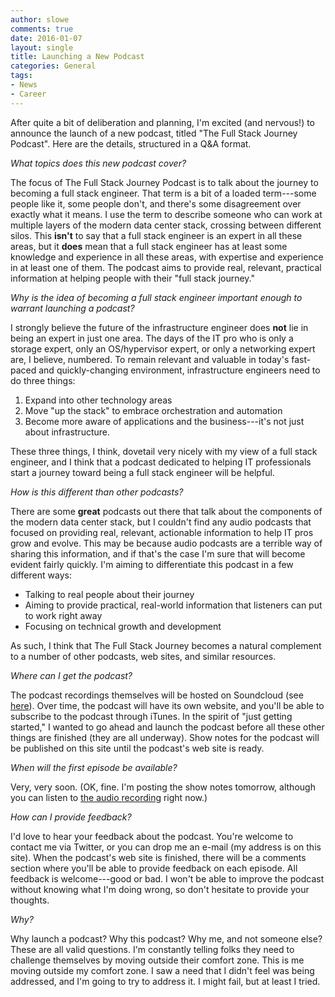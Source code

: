 ```yaml
---
author: slowe
comments: true
date: 2016-01-07
layout: single
title: Launching a New Podcast
categories: General
tags:
- News
- Career
---
```


After quite a bit of deliberation and planning, I'm excited (and nervous!) to announce the launch of a new podcast, titled "The Full Stack Journey Podcast". Here are the details, structured in a Q&A format.

_What topics does this new podcast cover?_

The focus of The Full Stack Journey Podcast is to talk about the journey to becoming a full stack engineer. That term is a bit of a loaded term---some people like it, some people don't, and there's some disagreement over exactly what it means. I use the term to describe someone who can work at multiple layers of the modern data center stack, crossing between different silos. This **isn't** to say that a full stack engineer is an expert in all these areas, but it **does** mean that a full stack engineer has at least some knowledge and experience in all these areas, with expertise and experience in at least one of them. The podcast aims to provide real, relevant, practical information at helping people with their "full stack journey."

_Why is the idea of becoming a full stack engineer important enough to warrant launching a podcast?_

I strongly believe the future of the infrastructure engineer does **not** lie in being an expert in just one area. The days of the IT pro who is only a storage expert, only an OS/hypervisor expert, or only a networking expert are, I believe, numbered. To remain relevant and valuable in today's fast-paced and quickly-changing environment, infrastructure engineers need to do three things:

1. Expand into other technology areas
2. Move "up the stack" to embrace orchestration and automation
3. Become more aware of applications and the business---it's not just about infrastructure.

These three things, I think, dovetail very nicely with my view of a full stack engineer, and I think that a podcast dedicated to helping IT professionals start a journey toward being a full stack engineer will be helpful.

_How is this different than other podcasts?_

There are some **great** podcasts out there that talk about the components of the modern data center stack, but I couldn't find any audio podcasts that focused on providing real, relevant, actionable information to help IT pros grow and evolve. This may be because audio podcasts are a terrible way of sharing this information, and if that's the case I'm sure that will become evident fairly quickly. I'm aiming to differentiate this podcast in a few different ways:

* Talking to real people about their journey
* Aiming to provide practical, real-world information that listeners can put to work right away
* Focusing on technical growth and development

As such, I think that The Full Stack Journey becomes a natural complement to a number of other podcasts, web sites, and similar resources.

_Where can I get the podcast?_

The podcast recordings themselves will be hosted on Soundcloud (see [here][link-1]). Over time, the podcast will have its own website, and you'll be able to subscribe to the podcast through iTunes. In the spirit of "just getting started," I wanted to go ahead and launch the podcast before all these other things are finished (they are all underway). Show notes for the podcast will be published on this site until the podcast's web site is ready.

_When will the first episode be available?_

Very, very soon. (OK, fine. I'm posting the show notes tomorrow, although you can listen to [the audio recording][link-2] right now.)

_How can I provide feedback?_

I'd love to hear your feedback about the podcast. You're welcome to contact me via Twitter, or you can drop me an e-mail (my address is on this site). When the podcast's web site is finished, there will be a comments section where you'll be able to provide feedback on each episode. All feedback is welcome---good or bad. I won't be able to improve the podcast without knowing what I'm doing wrong, so don't hesitate to provide your thoughts.

_Why?_

Why launch a podcast? Why this podcast? Why me, and not someone else? These are all valid questions. I'm constantly telling folks they need to challenge themselves by moving outside their comfort zone. This is me moving outside my comfort zone. I saw a need that I didn't feel was being addressed, and I'm going to try to address it. I might fail, but at least I tried.


[link-1]: https://soundcloud.com/fullstackjourney
[link-2]: https://soundcloud.com/fullstackjourney/full-stack-journey-episode-001
